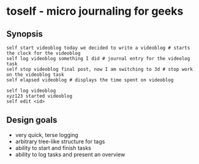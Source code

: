 # toself - micro journaling for geeks

## Synopsis
```
self start videoblog today we decided to write a videoblog # starts the clock for the videoblog
self log videoblog something I did # journal entry for the videolog task
self stop videoblog final post, now I am switching to 3d # stop work on the videoblog task
self elapsed videoblog # displays the time spent on videoblog

self log videoblog
xyz123 started videoblog
self edit <id>
```

## Design goals

- very quick, terse logging
- arbitrary tree-like structure for tags
- ability to start and finish tasks
- ability to log tasks and present an overview

